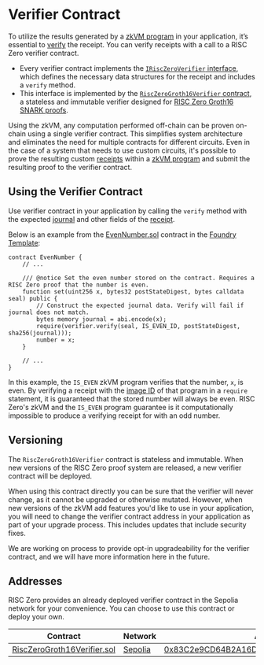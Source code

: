 # Verifier Contract

To utilize the results generated by a [zkVM program][term-zkvm-program] in your application, it’s essential to [verify][term-verify] the receipt.
You can verify receipts with a call to a RISC Zero verifier contract.

* Every verifier contract implements the [`IRiscZeroVerifier` interface][IRiscZeroVerifier.sol], which defines the necessary data structures for the receipt and includes a `verify` method.
* This interface is implemented by the [`RiscZeroGroth16Verifier` contract][RiscZeroGroth16Verifier.sol], a stateless and immutable verifier designed for [RISC Zero Groth16 SNARK proofs][article-groth16].

Using the zkVM, any computation performed off-chain can be proven on-chain using a single verifier contract.
This simplifies system architecture and eliminates the need for multiple contracts for different circuits.
Even in the case of a system that needs to use custom circuits, it's possible to prove the resulting custom [receipts][term-receipt] within a [zkVM program][term-zkvm-program] and submit the resulting proof to the verifier contract.

<!-- TODO: Link to auto-generated Solidity annotation docs -->

## Using the Verifier Contract

Use verifier contract in your application by calling the `verify` method with the expected [journal][term-journal] and other fields of the [receipt][term-receipt].

Below is an example from the [EvenNumber.sol] contract in the [Foundry Template][foundry-template]:

```solidity
contract EvenNumber {
    // ...

    /// @notice Set the even number stored on the contract. Requires a RISC Zero proof that the number is even.
    function set(uint256 x, bytes32 postStateDigest, bytes calldata seal) public {
        // Construct the expected journal data. Verify will fail if journal does not match.
        bytes memory journal = abi.encode(x);
        require(verifier.verify(seal, IS_EVEN_ID, postStateDigest, sha256(journal)));
        number = x;
    }

    // ...
}
```

In this example, the `IS_EVEN` zkVM program verifies that the number, `x`, is even.
By verifying a receipt with the [image ID][term-image-id] of that program in a `require` statement, it is guaranteed that the stored number will always be even.
RISC Zero's zkVM and the `IS_EVEN` program guarantee is it computationally impossible to produce a verifying receipt for with an odd number.

## Versioning

The `RiscZeroGroth16Verifier` contract is stateless and immutable.
When new versions of the RISC Zero proof system are released, a new verifier contract will be deployed.

When using this contract directly you can be sure that the verifier will never change, as it cannot be upgraded or otherwise mutated.
However, when new versions of the zkVM add features you'd like to use in your application, you will need to change the verifier contract address in your application as part of your upgrade process.
This includes updates that include security fixes.

We are working on process to provide opt-in upgradeability for the verifier contract, and we will have more information here in the future.

## Addresses

RISC Zero provides an already deployed verifier contract in the Sepolia network for your convenience.
You can choose to use this contract or deploy your own.

| Contract                      | Network   | Address                                                        |
| ----------------------------- | --------- | -------------------------------------------------------------- |
| [RiscZeroGroth16Verifier.sol] | [Sepolia] | [0x83C2e9CD64B2A16D3908E94C7654f3864212E2F8][sepolia-verifier] |

[RiscZeroGroth16Verifier.sol]: https://github.com/risc0/risc0-ethereum/blob/main/contracts/src/groth16/RiscZeroGroth16Verifier.sol
[IRiscZeroVerifier.sol]: https://github.com/risc0/risc0-ethereum/blob/main/contracts/src/IRiscZeroVerifier.sol
[EvenNumber.sol]: https://github.com/risc0/bonsai-foundry-template/blob/main/contracts/EvenNumber.sol
[article-groth16]: https://www.risczero.com/news/on-chain-verification
[Sepolia]: https://ethereum.org/nb/developers/docs/networks#sepolia
[sepolia-verifier]: https://sepolia.etherscan.io/address/0x83c2e9cd64b2a16d3908e94c7654f3864212e2f8#code
[term-journal]: /terminology#journal
[term-receipt]: /terminology#receipt
[term-verify]: /terminology#verify
[term-image-id]: /terminology#image-id
[term-zkvm-program]: /terminology#zkvm-program
[foundry-template]: https://github.com/risc0/bonsai-foundry-template

